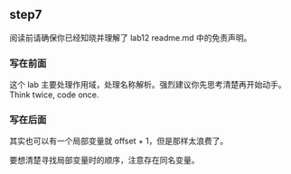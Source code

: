 ## step7

阅读前请确保你已经知晓并理解了 lab12 readme.md 中的免责声明。

### 写在前面

这个 lab 主要处理作用域，处理名称解析。强烈建议你先思考清楚再开始动手。Think twice, code once.

### 写在后面

其实也可以有一个局部变量就 offset + 1，但是那样太浪费了。

要想清楚寻找局部变量时的顺序，注意存在同名变量。